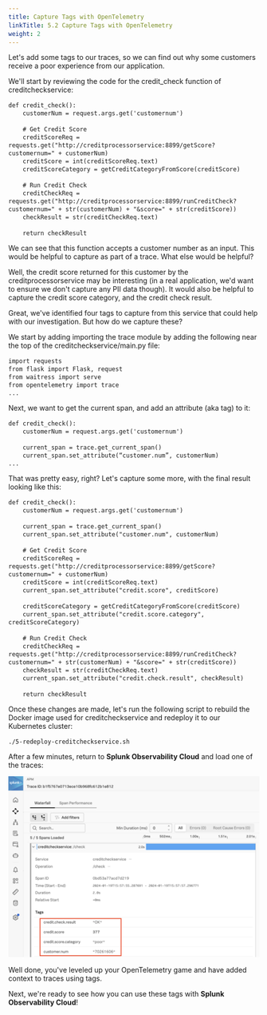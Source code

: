 ```yaml
---
title: Capture Tags with OpenTelemetry
linkTitle: 5.2 Capture Tags with OpenTelemetry
weight: 2
---
```


Let's add some tags to our traces, so we can find out why some customers receive a poor experience from our application. 

We'll start by reviewing the code for the credit_check function of creditcheckservice: 

````
def credit_check():
    customerNum = request.args.get('customernum')
    
    # Get Credit Score
    creditScoreReq = requests.get("http://creditprocessorservice:8899/getScore?customernum=" + customerNum)
    creditScore = int(creditScoreReq.text)
    creditScoreCategory = getCreditCategoryFromScore(creditScore)

    # Run Credit Check
    creditCheckReq = requests.get("http://creditprocessorservice:8899/runCreditCheck?customernum=" + str(customerNum) + "&score=" + str(creditScore))
    checkResult = str(creditCheckReq.text)

    return checkResult
````

We can see that this function accepts a customer number as an input.  This would be helpful to capture as part of a trace.  What else would be helpful? 

Well, the credit score returned for this customer by the creditprocessorservice may be interesting (in a real application, we'd want to ensure we don't capture any PII data though).  It would also be helpful to capture the credit score category, and the credit check result. 

Great, we've identified four tags to capture from this service that could help with our investigation.  But how do we capture these? 

We start by adding importing the trace module by adding the following near the top of the creditcheckservice/main.py file:

````
import requests
from flask import Flask, request
from waitress import serve
from opentelemetry import trace
...
````

Next, we want to get the current span, and add an attribute (aka tag) to it: 

````
def credit_check():
    customerNum = request.args.get('customernum')
   
    current_span = trace.get_current_span()
    current_span.set_attribute(“customer.num”, customerNum)
...
````

That was pretty easy, right?  Let's capture some more, with the final result looking like this: 

````
def credit_check():
    customerNum = request.args.get('customernum')

    current_span = trace.get_current_span()
    current_span.set_attribute("customer.num", customerNum)
    
    # Get Credit Score
    creditScoreReq = requests.get("http://creditprocessorservice:8899/getScore?customernum=" + customerNum)
    creditScore = int(creditScoreReq.text)
    current_span.set_attribute("credit.score", creditScore)

    creditScoreCategory = getCreditCategoryFromScore(creditScore)
    current_span.set_attribute("credit.score.category", creditScoreCategory)

    # Run Credit Check
    creditCheckReq = requests.get("http://creditprocessorservice:8899/runCreditCheck?customernum=" + str(customerNum) + "&score=" + str(creditScore))
    checkResult = str(creditCheckReq.text)
    current_span.set_attribute("credit.check.result", checkResult)

    return checkResult
````

Once these changes are made, let's run the following script to rebuild the Docker image used for creditcheckservice and redeploy it to our Kubernetes cluster: 

````
./5-redeploy-creditcheckservice.sh
````

After a few minutes, return to **Splunk Observability Cloud** and load one of the traces: 

![Trace with Attributes](images/trace_with_attributes.png)

Well done, you've leveled up your OpenTelemetry game and have added context to traces using tags. 

Next, we're ready to see how you can use these tags with **Splunk Observability Cloud**! 